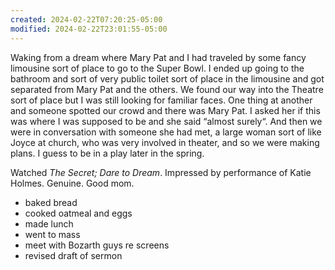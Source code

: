```yaml
---
created: 2024-02-22T07:20:25-05:00
modified: 2024-02-22T23:01:55-05:00
---
```


Waking from a dream where Mary Pat and I had traveled by some fancy limousine sort of place to go to the Super Bowl. I ended up going to the bathroom and sort of very public toilet sort of place in the limousine and got separated from Mary Pat and the others. We found our way into the Theatre sort of place but I was still looking for familiar faces. One thing at another and someone spotted our crowd and there was Mary Pat. I asked her if this was where I was supposed to be and she said “almost surely“. And then we were in conversation with someone she had met, a large woman sort of like Joyce at church, who was very involved in theater, and so we were making plans. I guess to be in a play later in the spring.

Watched *The Secret; Dare to Dream*. Impressed by performance of Katie Holmes. Genuine. Good mom.

- baked bread 
- cooked oatmeal and eggs
- made lunch
- went to mass
- meet with Bozarth guys re screens
- revised draft of sermon
